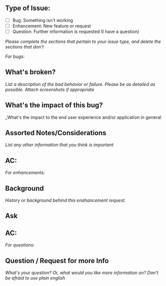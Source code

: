 ## Type of Issue:
- [ ] Bug:  Something isn't working
- [ ] Enhancement:  New feature or request
- [ ] Question:  Further information is requested (I have a question)

_Please complete the sections that pertain to your issue type, and delete the sections that don't_

_For bugs:_
## What's broken?
_List a description of the bad behavior or failure.  Please be as detailed as possible.  Attach screenshots if appropriate_

## What's the impact of this bug?
_What's the impact to the end user experience and/or application in general

## Assorted Notes/Considerations
_List any other information that you think is important_

## AC:

_For enhancements:_
## Background
_History or background behind this enahancement request._
## Ask

## AC:

_For questions:_
## Question / Request for more Info
_What's your question?  Or, what would you like more information on?  Don't be afraid to use plain english_
